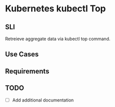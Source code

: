 # Kubernetes kubectl Top

## SLI
Retreieve aggregate data via kubectl top command.

## Use Cases

## Requirements

## TODO
- [ ] Add additional documentation